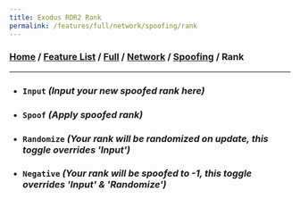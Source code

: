 ```yaml
---
title: Exodus RDR2 Rank
permalink: /features/full/network/spoofing/rank
---
```

### [Home](/) / [Feature List](/features) / [Full](/features/full) / [Network](/features/full/network) / [Spoofing](/features/full/network/spoofing) / Rank
---
- ### `Input` *(Input your new spoofed rank here)*
- ### `Spoof` *(Apply spoofed rank)*
- ### `Randomize` *(Your rank will be randomized on update, this toggle overrides 'Input')*
- ### `Negative` *(Your rank will be spoofed to -1, this toggle overrides 'Input' & 'Randomize')*

